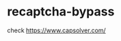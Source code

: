 # recaptcha-bypass
check https://www.capsolver.com/ 



















                                                                                                                                                            